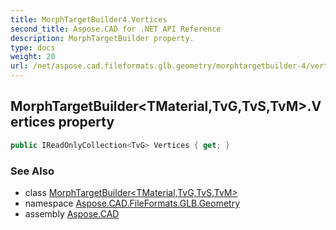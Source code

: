 ```yaml
---
title: MorphTargetBuilder4.Vertices
second_title: Aspose.CAD for .NET API Reference
description: MorphTargetBuilder property. 
type: docs
weight: 20
url: /net/aspose.cad.fileformats.glb.geometry/morphtargetbuilder-4/vertices/
---
```

## MorphTargetBuilder&lt;TMaterial,TvG,TvS,TvM&gt;.Vertices property

```csharp
public IReadOnlyCollection<TvG> Vertices { get; }
```

### See Also

* class [MorphTargetBuilder&lt;TMaterial,TvG,TvS,TvM&gt;](../)
* namespace [Aspose.CAD.FileFormats.GLB.Geometry](../../morphtargetbuilder-4/)
* assembly [Aspose.CAD](../../../)


